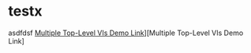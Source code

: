 # testx
asdfdsf
[Multiple Top-Level VIs Demo Link](https://img.shields.io/badge/Details-Demo_Link-green.svg)][Multiple Top-Level VIs Demo Link]
